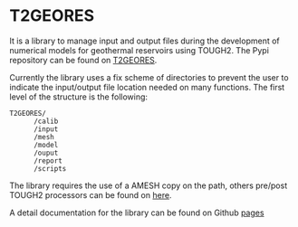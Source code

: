 # T2GEORES

It is a library to manage input and output files during the development of numerical models for geothermal reservoirs using TOUGH2. The Pypi repository can be found on [T2GEORES](https://pypi.org/project/T2GEORES/).

Currently the library uses a fix scheme of directories to prevent the user to indicate the input/output file location needed on many functions. The first level of the structure is the following:

```
T2GEORES/
      /calib
      /input
      /mesh
      /model
      /ouput
      /report
      /scripts
```

The library requires the use of a AMESH copy on the path, others pre/post TOUGH2 processors can be found on [here]('https://tough.lbl.gov/licensing-download/free-software-download/'). 

A detail documentation for the  library can be found on Github [pages]('https://jejimenezm.github.io/T2GEORES/index.html')